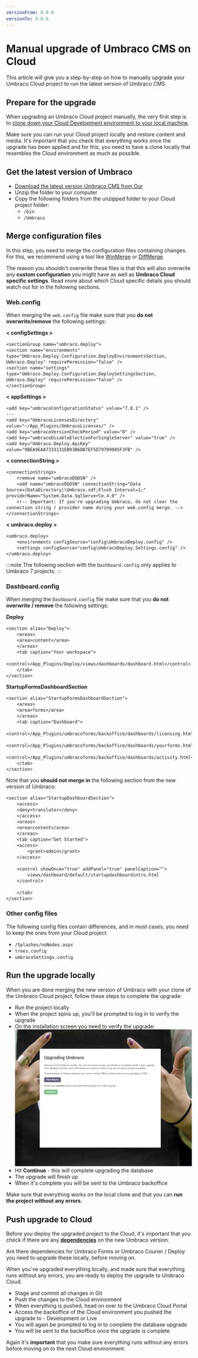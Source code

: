 ```yaml
---
versionFrom: 8.0.0
versionTo: 9.0.0
---
```


# Manual upgrade of Umbraco CMS on Cloud

This article will give you a step-by-step on how to manually upgrade your Umbraco Cloud project to run the latest version of Umbraco CMS.

## Prepare for the upgrade

When upgrading an Umbraco Cloud project manually, the very first step is to [clone down your Cloud Development environment to your local machine](../../Set-Up/Working-Locally/).

Make sure you can run your Cloud project locally and restore content and media. It's important that you check that everything works once the upgrade has been applied and for this, you need to have a clone locally that resembles the Cloud environment as much as possible.

## Get the latest version of Umbraco

* [Download the latest version Umbraco CMS from Our](https://our.umbraco.com/download/)
* Unzip the folder to your computer
* Copy the following folders from the unzipped folder to your Cloud project folder:
    * `/bin`
    * `/Umbraco`

## Merge configuration files

In this step, you need to merge the configuration files containing changes. For this, we recommend using a tool like [WinMerge](http://winmerge.org/) or [DiffMerge](https://sourcegear.com/diffmerge/).

The reason you shouldn't overwrite these files is that this will also overwrite any **custom configuration** you might have as well as **Umbraco Cloud specific settings**. Read more about which Cloud specific details you should watch out for in the following sections.

### Web.config

When merging the `web.config` file make sure that you **do not overwrite/remove** the following settings:

**< configSettings >**

    <sectionGroup name="umbraco.deploy">
    <section name="environments" type="Umbraco.Deploy.Configuration.DeployEnvironmentsSection, Umbraco.Deploy" requirePermission="false" />
    <section name="settings" type="Umbraco.Deploy.Configuration.DeploySettingsSection, Umbraco.Deploy" requirePermission="false" />
    </sectionGroup>

**< appSettings >**

    <add key="umbracoConfigurationStatus" value="7.8.1" />
    ---
    <add key="UmbracoLicensesDirectory" value="~/App_Plugins/UmbracoLicenses/" />
    <add key="umbracoVersionCheckPeriod" value="0" />
    <add key="umbracoDisableElectionForSingleServer" value="true" />
    <add key="Umbraco.Deploy.ApiKey" value="9BEA9EAA7333131EB93B6DB7EF5D79709985F3FB" />

**< connectionString >**

    <connectionStrings>
        <remove name="umbracoDbDSN" />
        <add name="umbracoDbDSN" connectionString="Data Source=|DataDirectory|\Umbraco.sdf;Flush Interval=1;" providerName="System.Data.SqlServerCe.4.0" />
        <!-- Important: If you're upgrading Umbraco, do not clear the connection string / provider name during your web.config merge. -->
    </connectionStrings>

**< umbraco.deploy >**

    <umbraco.deploy>
        <environments configSource="config\UmbracoDeploy.config" />
        <settings configSource="config\UmbracoDeploy.Settings.config" />
    </umbraco.deploy>

:::note
The following section with the `Dashboard.config` only applies to Umbraco 7 projects.
:::

### Dashboard.config

When merging the `Dashboard.config` file make sure that you **do not overwrite / remove** the following settings:

**Deploy**

    <section alias="Deploy">
        <areas>
        <area>content</area>
        </areas>
        <tab caption="Your workspace">
        <control>/App_Plugins/Deploy/views/dashboards/dashboard.html</control>
        </tab>
    </section>

**StartupFormsDashboardSection**

    <section alias="StartupFormsDashboardSection">
        <areas>
        <area>forms</area>
        </areas>
        <tab caption="Dashboard">
        <control>/App_Plugins/umbracoforms/backoffice/dashboards/licensing.html</control>
        <control>/App_Plugins/umbracoforms/backoffice/dashboards/yourforms.html</control>
        <control>/App_Plugins/umbracoforms/backoffice/dashboards/activity.html</control>
        </tab>
    </section>

Note that you **should not merge in** the following section from the new version of Umbraco:

    <section alias="StartupDashboardSection">
        <access>
        <deny>translator</deny>
        </access>
        <areas>
        <area>content</area>
        </areas>
        <tab caption="Get Started">
        <access>
            <grant>admin</grant>
        </access>

        <control showOnce="true" addPanel="true" panelCaption="">
            views/dashboard/default/startupdashboardintro.html
        </control>

        </tab>
    </section>

### Other config files

The following config files contain differences, and in most cases, you need to keep the ones from your Cloud project:

* `/Splashes/noNodes.aspx`
* `trees.config`
* `umbracoSettings.config`

## Run the upgrade locally

When you are done merging the new version of Umbraco with your clone of the Umbraco Cloud project, follow these steps to complete the upgrade:

* Run the project locally
* When the project spins up, you'll be prompted to log in to verify the upgrade
* On the installation screen you need to verify the upgrade:
    ![Verify upgrade](images/upgrade-screen.png)
* Hit **Continue** - this will complete upgrading the database
* The upgrade will finish up
* When it's complete you will be sent to the Umbraco backoffice

Make sure that everything works on the local clone and that you can **run the project without any errors**.

## Push upgrade to Cloud

Before you deploy the upgraded project to the Cloud, it's important that you check if there are any [**dependencies**](../Product-Dependencies) on the new Umbraco version.

Are there dependencies for Umbraco Forms or Umbraco Courier / Deploy you need to upgrade these locally, before moving on.

When you've upgraded everything locally, and made sure that everything runs without any errors, you are ready to deploy the upgrade to Umbraco Cloud.

* Stage and commit all changes in Git
* Push the changes to the Cloud environment
* When everything is pushed, head on over to the Umbraco Cloud Portal
* Access the backoffice of the Cloud environment you pushed the upgrade to - Development or Live
* You will again be prompted to log in to complete the database upgrade
* You will be sent to the backoffice once the upgrade is complete

Again it's **important** that you make sure everything runs without any errors before moving on to the next Cloud environment.
